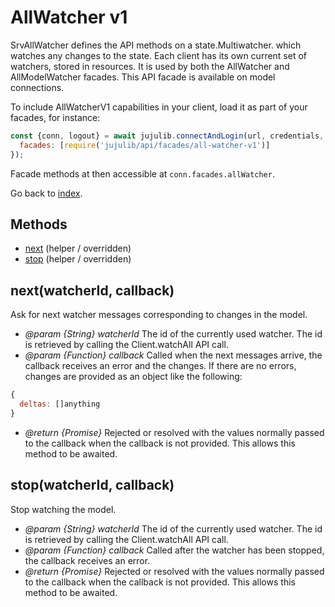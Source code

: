 <!---
NOTE: this file has been generated by the doc command in js-libjuju
on Fri 2018/11/09 14:32:38 UTC. Do not manually edit this file.
--->
# AllWatcher v1

SrvAllWatcher defines the API methods on a state.Multiwatcher. which watches
  any changes to the state. Each client has its own current set of watchers,
  stored in resources. It is used by both the AllWatcher and AllModelWatcher
  facades.
This API facade is available on model connections.

To include AllWatcherV1 capabilities in your client, load it as
part of your facades, for instance:
```javascript
const {conn, logout} = await jujulib.connectAndLogin(url, credentials, {
  facades: [require('jujulib/api/facades/all-watcher-v1')]
});
```
Facade methods at then accessible at `conn.facades.allWatcher`.

Go back to [index](index.md).

## Methods
- [next](#nextwatcherId-callback) (helper / overridden)
- [stop](#stopwatcherId-callback) (helper / overridden)

## next(watcherId, callback)

Ask for next watcher messages corresponding to changes in the model.

- *@param {String} watcherId* The id of the currently used watcher. The id is
  retrieved by calling the Client.watchAll API call.
- *@param {Function} callback* Called when the next messages arrive, the
  callback receives an error and the changes. If there are no errors,
  changes are provided as an object like the following:
```javascript
{
  deltas: []anything
}
```
- *@return {Promise}* Rejected or resolved with the values normally passed to
  the callback when the callback is not provided.
  This allows this method to be awaited.


## stop(watcherId, callback)

Stop watching the model.

- *@param {String} watcherId* The id of the currently used watcher. The id is
  retrieved by calling the Client.watchAll API call.
- *@param {Function} callback* Called after the watcher has been stopped, the
  callback receives an error.
- *@return {Promise}* Rejected or resolved with the values normally passed to
  the callback when the callback is not provided.
  This allows this method to be awaited.
